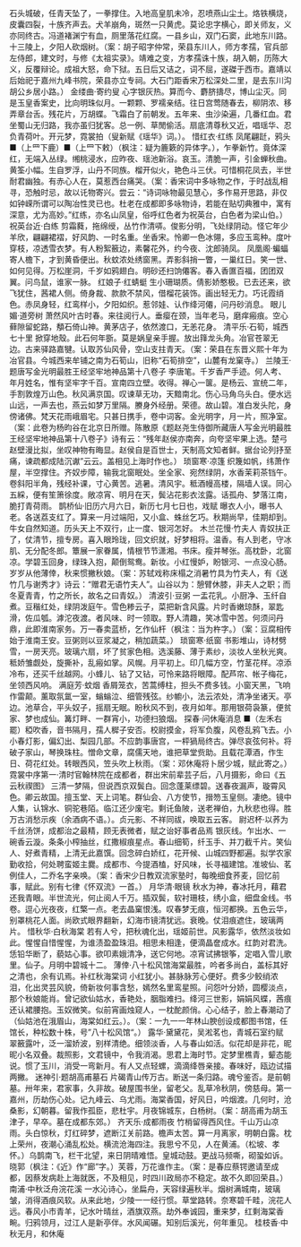 <!-- { "loadSidebar": true } -->
石头城破，任青天坠了，一拳撑住。入地高皇肌未冷，忍喷燕山尘土。烙铁横烧，皮囊四裂，十族齐声去。犬羊崩角，斑然一只黄虎。莫论忠字横心，即关师友，义亦同终古。冯道褚渊宁有血，厕里落花红腐。一县乡山，双门石窦，此地东川路。十三陵上，夕阳人砍烟树。（案：胡子昭字仲常，荣县东川人，师方孝孺，官兵部左侍郎，建文时，与修《太祖实录》。靖难之变，方孝孺诛十族，胡入朝，历陈大义，反覆辩论。成祖大怒，命下狱。五日后又诘之，词不屈，遂磔于西市。嘉靖以后始祀于嘉州九峰书院，荣县亦立专祠。大石门距香宋万松深处二里，是去东川沟胡公乡居小路。）
金缕曲·寄约叟
心字银灰热。算而今、麝脐擣尽，博山尘灭。同是玉皇香案史，比向明珠似月。一颗颗、罗襦亲结。往日宫莺随春去，柳阴浓、移弄章台舌。残花片，万胡蝶。飞霜白了前朝发。五年来、虫沙染遍，几番红血。君坐蜀山无归路，我亦虽归犹客。总一例、草閒偷活。扇底清尊秋又近，唱瑶华、忍负青荷叶。开元梦，霓裳拍（叟新赋《瑶华》词。）。
惜红衣·红练
凤尾翩跹，鸦头■（上罒下鹿）■（上罒下敕）（枫注：疑为簏簌的异体字。），乍拳新竹。竟体深红，无端入丛绿。缃桃浸水，应昨夜、瑶池新浴。哀玉。清脆一声，引金蝉秋曲。黄筌小幅。生自罗浮，山丹不同族。榴开似火，艳色斗三伏。可惜桐花凤去，半世耐君幽独。有赤心人在，莫惹西台痛哭。（案：香宋词中多咏物之作，于时战乱相寻，恐触时忌，故以讬物寄兴。尝云：“诗词咏物最见慧心，多作易开思路，非仅如钟嵘所谓可以陶冶性灵已也。杜老在成都即多咏物诗，若能在贴切典雅中，寓有深意，尤为高妙。”红练，亦名山凤皇，俗呼红色者为祝英台，白色者为梁山伯。）
祝英台近·白练
剪霜蕤，拖绵绶，丛竹作清哢。俊影分明，飞处绿阴动。怪它年少羊欣，翩翩裙褶，好风韵、一时名重。坐香宋。怜卿一色冰翎，多应玉鸾种。度叶穿枝，凉透雪衣梦。有人粉絮籢边，素馨花外，约今夜、沈郎骑凤。
凤凰阁·蝙蝠
寄人檐下，才到黄昏便出。秋蚊浓处绣窗黑。弄影斜捎一瞥，一巢红日。笑一世、如何见得。万松崖洞，千岁如鸦翅白。明砂还扫饷僊客。春入香匲百福，团团双翼。问鸟鼠，谁家一脉。
红娘子·红蜻蜓
生小珊瑚质。倩影娇憨极。已去还来，欲飞犹住，茜裙人侧。倚身裁、款款不禁风，借榴花装饰。画出轻无力。巧讬霞绡色。赤凤身轻，红鸾样小，夕阳如织。惹邻娃、认作绛河僊，问丹砂消息。
眼儿媚·道旁树
萧然风叶古时春。来往阅行人。垂瘿在颈，当年老马，磨痒瘢痕。空心藓隙留蛇路，頺石倚山神。黄茅店子，依然渡口，无恙花身。
清平乐·石筍，城西七十里
掀穿地殼。此石何年斵。莫是娲皇亲手握。放出箨龙头角。冶官苍翠无边。古来驿路嘉犍。认取苏仙风骨，空山支拄青天。（案：荣县在东晋义熙十年为冶官县。今城西来牟铺之南为石筍山，旧称“石筍排空”，山麓有龙窠寺。）
兰陵王·题唐写金光明最胜王经坚牢地神品第十八卷子
李唐笔。千岁香严手迹。何人考、年月姓名，惟有坚牢字千百。宣南四立壁。收得。禅心一箧。是杨云、宣统二年，手割敦煌万山色。秋风满京国。叹谏草无功，天黯南北。伤心马角乌头白。便水远山远，一声去也，燕云如梦万里隔。賸身外经册。荣德。故山碧。准白发头陀，身傍诸佛。梵天花雨峨眉宅。只甚日携手，卷中词客。金光明字，月一片，照净室。（案：此卷为杨昀谷在北京日所赠。陈散原《题赵尧生侍御所藏唐人写金光明最胜王经坚牢地神品第十八卷子》诗有云：“残年赵侯亦南奔，向夸坚牢果上选。楚弓赵壁漫比拟，坐叹神物有晦显。赵侯自是百世士，天制高文知者鲜。据台论列抒至痛，谏疏都成陆沉谳”云云。盖相见上海时作也。）
琐窗寒·凉篷
织篾如帆，纬萧作屋，半空撑住。齐奴步障，输我北窗眠处。坐全家、宛然绿阴，水香茉莉茶铛午。卷斜阳半角，残经补课，寸心黄苦。逃暑。清风宇。秪酒幔高楼，隔墙人误。同心五綵，便有笙箫徐度。敞凉宵、明月在天，鬓沾花影衣泫露。话孤舟、梦落江南，脆打青荷雨。
鹊桥仙·旧历六月六日，新历七月七日也，戏赋
曝衣人小，曝书人老。各送荔支红了。算来一月过端阳，又小盒、蛛丝乞巧。秋期尚早，佳期却到。牛女自然知道。历头天上不双行，止一度、银河怎好。
木兰花慢·竹夫人
青奴扶正了，仗清节，擅专房。喜入眼玲珑，回文织就，好梦相将。温香。有人到老，守冰肌、无分配冬郎。簟展一家眷属，情根节节潇湘。书床。瘦并琴张。高枕卧，北窗凉。学碧玉回身，绿珠入抱，颠倒鸳鸯。新妆。小红慢妒，盼银河、一点没心肠。岁岁从他薄倖，秋来惯撇秋娘。（案：苏轼戏称床榻之消暑竹具为竹夫人，有《送竹几与谢秀才》诗云：“赠君无语竹夫人”。山谷以为：憩臂休膝，非夫人之职；而冬夏青青，竹之所长，故名之曰青奴。）
清波引·豆粥
一盂花乳。小厨净、玉纤自煮。豆稭红处，绿阴泼庭午。雪色糁云子，菜把新含风露。片时香嫩琼酥，翠匙滑，佐瓜瓠。滹沱夜渡。者风味、时一领取。野人清趣，笑冰雪中苦。何须问丹鼎，此即淮南家务。万一春卖蓝桥，乞作仙杆（枫注：当为杵字。）（案：豆腐相传始于淮南王安。豆粥则以豆浆凝之，稍加蔬菜。）
琐窗寒·纸窗
书影堆山，诗材劈雪，一房天亮。玻璃六扇，坏了贫家色相。选溪藤、薄于素纱，淡妆人坐秋光爽。秪娇雏觑处，旋撕补，乱瘢如掌。风幌。月平初上。印几幅方空，竹茎花样。凉添冷布，还买千丝越网。小蜂儿、钻了又钻，可怜来路将眼障。配芦帘、帐子梅花，坐领西风响。
满庭芳·蚊烟
香屑笼衣，苦蒿缚柱，担头不费多钱。小窗天黑，飞响作雷颠。薰取氛氲一室，螉螉泣、细管残弦。纱幮小，法云浓处，清净坐诸天。亭边。池草合，平头奴子，摇扇无眠。盼秋风不到，夜月如年。那用银荷袅篆，便贫家、梦也成仙。篝灯畔、一群宵小，功德扫狼烟。
探春·问休庵消息
■（左禾右罷）稏吹香，音书隔月，孺人穉子安否。校尉摸金，将军负腹，风卷乱鸦飞去。小小春灯影，偏幻出、梨园几部。不应韵事唐宫，一枰猧局终古。弹尽哀弦何补。将破子家山，琴换珠柱。憎命文章，腐儒天地，谁把草堂赀助。且载花潭酒，作生日、荷花红处。转眼西风，笠头吹上秋雨。（案：邓休庵将卜居少城，赋此寄之。）
霓裳中序第一·清时官翰林院在成都者，群出宋前辈芸子后，八月摄影，命曰《五云秋禊图》
三清一梦隔，但说西京双鬓白。回念蓬莱缥碧。送春夜漏声，璇霄风色。卿云故国。擅玉堂、天上词笔。群仙会、八方使节，搢笏玉皇侧。凄绝。镜中人集，认锦水、铜驼巷陌。临江还少废宅。剩讬鱼陂，送老禅伯，九秋悲也得。胜万古消愁示疾（余酒病不语。）。贞元影、不祥同祓，唤取五云客。
尉迟杯·以荞为千丝汤饼，成都治之最精，顾无表微者，赋之诒好事者品焉
银灰线。乍出水、一碗香云漩。条条小榨抽丝，红撒椒痕星点。春山细筍，纤玉手、并刀截千片。笑仙人、好煮青精，上清无此嘉馔。回念碎白娇红，花开候、山城四野都遍。拟学农家勤收拾，何处聘蛮姬主爨。成都市、今提酒榼，好风味，长寻福建馆。准坡仙、茗例佳人，二乔名字亲唤。（案：香宋少日教双流家塾时，每晚细食荞麦，回忆前事，赋此。别有七律《怀双流》一首。）
月华清·眼镜
秋水为神，春冰托月，藉君还我青眼。半世流光，何止阅人千万。插双鬓，软衬珊枝，绣小盒，细盘金线。书卷。逗心光夜夜，红檠一点。老去晶窠恨浅。叹春梦无痕，恒河都换。五色云华，别罩桃花人面。尚欧式眼界翻新，幻海市镜清犹远。衰晚。仗泪痕遮住，玻璃两片。
惜秋华·白秋海棠
若有人兮，把秋魂化出，瑶姬前世。风影露华，依然淡妆如此。惺惺自惜惺惺，为谁渍盈盈珠泪。相思未相逢，便滴晶奩成水。红韵对君洗。恁铅华断了，藐姑心事。欲叩素娥清净，送它何地。凉宵试拂银筝，定唱入雪儿歌里。仙子。月明中碧城十二。
薄倖·八十松风馆海棠最胜，吟者多尚白，盖标其好之清也，余有讥焉。补红秋海棠词
小红犹小。甚脉脉芳心便好。费多少鲛绡浓泪，化出灵芸风貌，倚新妆何事含愁，嫣然名里鸾星照。问怨叶分娇，圆樱淡点，那个秋娘能肖。曾记欲仙姑水，香艳处，胭脂难扫。绛河三世影，娟娟风蝶，茜痕还认裙腰抱。玉奴微笑。似前宵画烛窥人，一枕酡颜俏。心心结子，脸上春潮动了（仙姑池在涐眉山，海棠如红云。）。（案：一九一一年林山腴创设成都图书馆，任馆长，种松数十株，号”八十松风馆“。）
露华·黛黛花，吴淞茗也，青城石室约赋
翠籢露叶，泛一溜娇波，别样清绝。细领淡香，人与春山如活。似花却是非花，昵昵小名双叠。裁照影，文君镜中，令我消渴。思君上海时节。定梦里樵青，颦态能说。惯了玉川，消受一弯新月。有人又点轻螺，滴滴绛唇亲接。春味好，瓯边试描两撇。
迷神引·题胡高甫墓石
片碣青山传万古。断送一条归路。魂兮鉴否。是前朝墓。卅年来，君家事，久非故。破屋围书坐，留老父。乱草冷秋阴，傍慈母。第一嘉州，历劫伤心处。记九峰云、乌尤雨。海棠香国，好风日，吟烟渡。几何时，沧桑影，幻朝暮。留我作孤臣，悲杜宇。月夜锦城东，白杨树。（案：胡高甫为胡玉津子，早卒。墓在成都东郊。）
齐天乐·成都雨夜
竹梢留得西风住。千山万山凉雨。头白惊秋，灯红碎梦，遮断江关前路。檐声太苦。算一月离家，明朝白露。枕上荣州，夜潮心涌乱松处。横流沧海四注。我思兮不见，人在黄浦。（松坡、孝怀。）乌鹊南飞，栏干北望，来日阴晴难悟。皇城动鼓。更战马频嘶，砌蛩如诉。晓郭（枫注：《近》作“廊”字。）芙蓉，万花谁作主。（案：是春应蔡锷邀请至成都，因蔡发病赴上海就医，不及相见，时四川政局亦不稳定。故不久即回荣县。）
南浦·中秋泛舟浣花溪
一水沁诗心，坐扁舟，天容绿遍秋半。烟树满城南，玻璃皱，消得酒痕风软。从来此地，少陵一一经行惯。草堂路转。奈寒碧千畦，浣花人远。春风小市青羊，记水叶晴丝，酒旗双燕。劫外奉诚园，重来梦，红剩海棠香畹。归鸦领月，过江人是新亭伴。水风闻碾。知别后溪光，何年重见。
桂枝香·中秋无月，和休庵
